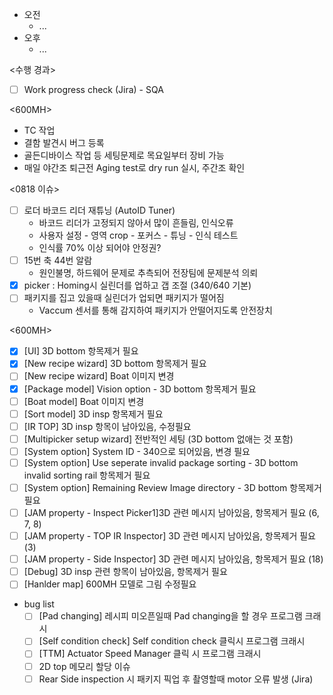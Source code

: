 - 오전
	- ...
- 오후
	- ...

<수행 경과>
- [ ] Work progress check (Jira) - SQA

<600MH>
- TC 작업
- 결함 발견시 버그 등록
- 골든디바이스 작업 등 세팅문제로 목요일부터 장비 가능
- 매일 야간조 퇴근전 Aging test로 dry run 실시, 주간조 확인

<0818 이슈>
- [ ] 로더 바코드 리더 재튜닝 (AutoID Tuner)
	- 바코드 리더가 고정되지 않아서 많이 흔들림, 인식오류
	- 사용자 설정 - 영역 crop - 포커스 - 튜닝 - 인식 테스트
	- 인식률 70% 이상 되어야 안정권?
- [ ] 15번 축 44번 알람
	- 원인불명, 하드웨어 문제로 추측되어 전장팀에 문제분석 의뢰
- [x] picker : Homing시 실린더를 업하고 갭 조절 (340/640 기본)
- [ ] 패키지를 집고 있을때 실린더가 업되면 패키지가 떨어짐
	- Vaccum 센서를 통해 감지하여 패키지가 안떨어지도록 안전장치

<600MH>
- [x] [UI] 3D bottom 항목제거 필요
- [x] [New recipe wizard] 3D bottom 항목제거 필요
- [ ] [New recipe wizard] Boat 이미지 변경
- [x] [Package model] Vision option - 3D bottom 항목제거 필요
- [ ] [Boat model] Boat 이미지 변경
- [ ] [Sort model] 3D insp 항목제거 필요
- [ ] [IR TOP] 3D insp 항목이 남아있음, 수정필요
- [ ] [Multipicker setup wizard] 전반적인 세팅 (3D bottom 없애는 것 포함)
- [ ] [System option] System ID - 340으로 되어있음, 변경 필요
- [ ] [System option] Use seperate invalid package sorting - 3D bottom invalid sorting rail 항목제거 필요
- [ ] [System option] Remaining Review Image directory - 3D bottom 항목제거 필요
- [ ] [JAM property - Inspect Picker1]3D 관련 메시지 남아있음, 항목제거 필요 (6, 7, 8)
- [ ] [JAM property - TOP IR Inspector] 3D 관련 메시지 남아있음, 항목제거 필요 (3)
- [ ] [JAM property - Side Inspector] 3D 관련 메시지 남아있음, 항목제거 필요 (18)
- [ ] [Debug] 3D insp 관련 항목이 남아있음, 항목제거 필요
- [ ] [Hanlder map] 600MH 모델로 그림 수정필요

- bug list
	- [ ] [Pad changing] 레시피 미오픈일때 Pad changing을 할 경우 프로그램 크래시
	- [ ] [Self condition check] Self condition check 클릭시 프로그램 크래시
	- [ ] [TTM] Actuator Speed Manager 클릭 시 프로그램 크래시
	- [ ] 2D top 메모리 할당 이슈
	- [ ] Rear Side inspection 시 패키지 픽업 후 촬영할때 motor 오류 발생 (Jira)